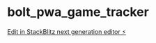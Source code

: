 # bolt_pwa_game_tracker

[Edit in StackBlitz next generation editor ⚡️](https://stackblitz.com/~/github.com/myearian/bolt_pwa_game_tracker)